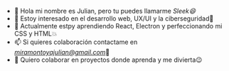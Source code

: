 - 👋 Hola mi nombre es Julian, pero tu puedes llamarme *Sleek:smile:*
- 👀 Estoy interesado en el desarrollo web, UX/UI y la ciberseguridad:space_invader:
- 🌱 Actualmente estpy aprendiendo React, Electron y perfeccionando mi CSS y HTML:collision:
- 📫 Si quieres colaboración contactame en *miramontoyajulian@gmail.com*:pushpin:
- :metal: Quiero colaborar en proyectos donde aprenda y me divierta:wink:

<!---
Sleek1307/Sleek1307 is a ✨ special ✨ repository because its `README.md` (this file) appears on your GitHub profile.
You can click the Preview link to take a look at your changes.
--->
